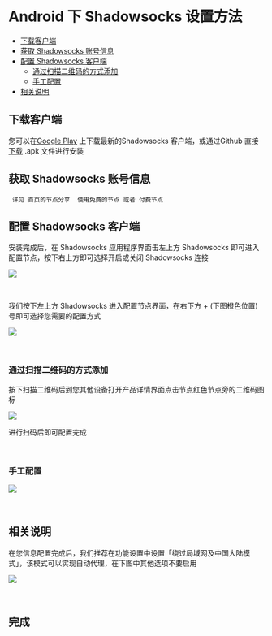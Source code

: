 # Android 下 Shadowsocks 设置方法


- [下载客户端](#下载客户端)
- [获取 Shadowsocks 账号信息](#获取-shadowsocks-账号信息)
- [配置 Shadowsocks 客户端](#配置-shadowsocks-客户端)
	- [通过扫描二维码的方式添加](#通过扫描二维码的方式添加)
	- [手工配置](#手工配置)
- [相关说明](#相关说明)


## 下载客户端

您可以在[Google Play](https://play.google.com/store/apps/details?id=com.github.shadowsocks) 上下载最新的Shadowsocks 客户端，或通过Github 直接[下载](https://github.com/shadowsocks/shadowsocks-android/releases) .apk 文件进行安装

## 获取 Shadowsocks 账号信息

     详见 首页的节点分享  使用免费的节点 或者 付费节点  
     
     

## 配置 Shadowsocks 客户端

安装完成后，在 Shadowsocks 应用程序界面击左上方 Shadowsocks 即可进入配置节点，按下右上方即可选择开启或关闭 Shadowsocks 连接

![](./images/ss/android-1.png)  

<br/>

我们按下左上方 Shadowsocks 进入配置节点界面，在右下方 + (下图橙色位置)号即可选择您需要的配置方式

![](./images/ss/android-2.png)  


<br/>

### 通过扫描二维码的方式添加

按下扫描二维码后到您其他设备打开产品详情界面点击节点红色节点旁的二维码图标

![](./images/ss/android-3.png)

进行扫码后即可配置完成  


<br/>

### 手工配置

![](./images/ss/android-4.jpg)  

<br/>


## 相关说明

在您信息配置完成后，我们推荐在功能设置中设置「绕过局域网及中国大陆模式」，该模式可以实现自动代理，在下图中其他选项不要启用

![](./images/ss/android-5.png)  

<br/>

## 完成
